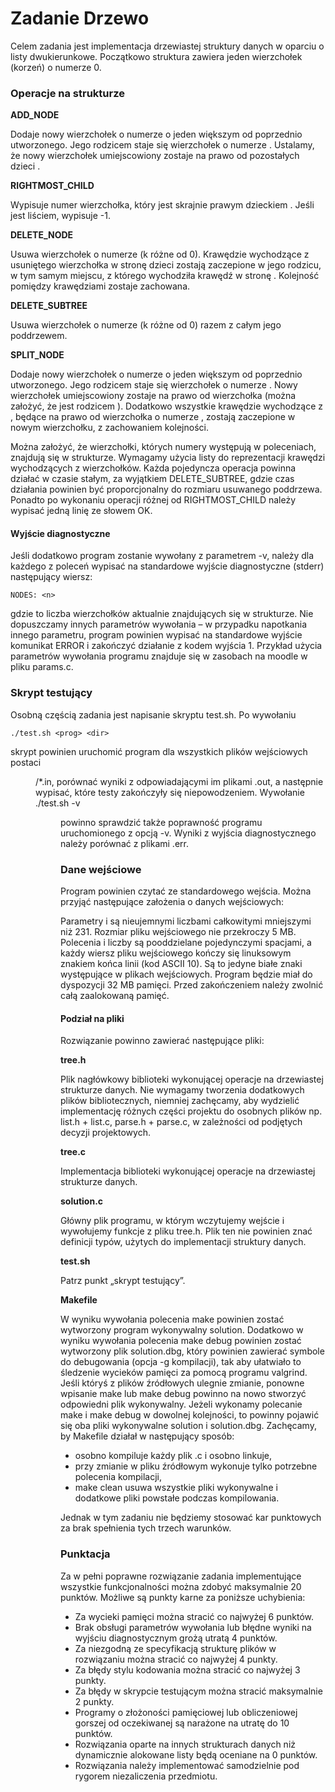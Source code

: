 # Zadanie Drzewo

Celem zadania jest implementacja drzewiastej struktury danych w oparciu o listy dwukierunkowe. Początkowo struktura zawiera jeden wierzchołek (korzeń) o numerze 0.

### Operacje na strukturze

**ADD_NODE <k>**

Dodaje nowy wierzchołek o numerze o jeden większym od poprzednio utworzonego. Jego rodzicem staje się wierzchołek o numerze <k>. Ustalamy, że nowy wierzchołek umiejscowiony zostaje na prawo od pozostałych dzieci <k>.

**RIGHTMOST_CHILD <k>**

Wypisuje numer wierzchołka, który jest skrajnie prawym dzieckiem <k>. Jeśli <k> jest liściem, wypisuje -1.

**DELETE_NODE <k>**

Usuwa wierzchołek o numerze <k> (k różne od 0). Krawędzie wychodzące z usuniętego wierzchołka w stronę dzieci zostają zaczepione w jego rodzicu, w tym samym miejscu, z którego wychodziła krawędź w stronę <k>. Kolejność pomiędzy krawędziami zostaje zachowana.

**DELETE_SUBTREE <k>**

Usuwa wierzchołek o numerze <k> (k różne od 0) razem z całym jego poddrzewem.

**SPLIT_NODE <k> <w>**

Dodaje nowy wierzchołek o numerze o jeden większym od poprzednio utworzonego. Jego rodzicem staje się wierzchołek o numerze <k>. Nowy wierzchołek umiejscowiony zostaje na prawo od wierzchołka <w> (można założyć, że <k> jest rodzicem <w>). Dodatkowo wszystkie krawędzie wychodzące z <k>, będące na prawo od wierzchołka o numerze <w>, zostają zaczepione w nowym wierzchołku, z zachowaniem kolejności.

Można założyć, że wierzchołki, których numery występują w poleceniach, znajdują się w strukturze. Wymagamy użycia listy do reprezentacji krawędzi wychodzących z wierzchołków. Każda pojedyncza operacja powinna działać w czasie stałym, za wyjątkiem DELETE_SUBTREE, gdzie czas działania powinien być proporcjonalny do rozmiaru usuwanego poddrzewa. Ponadto po wykonaniu operacji różnej od RIGHTMOST_CHILD należy wypisać jedną linię ze słowem OK.

#### Wyjście diagnostyczne
Jeśli dodatkowo program zostanie wywołany z parametrem -v, należy dla każdego z poleceń wypisać na standardowe wyjście diagnostyczne (stderr) następujący wiersz:
```
NODES: <n>
```
gdzie <n> to liczba wierzchołków aktualnie znajdujących się w strukturze. Nie dopuszczamy innych parametrów wywołania – w przypadku napotkania innego parametru, program powinien wypisać na standardowe wyjście komunikat ERROR i zakończyć działanie z kodem wyjścia 1. Przykład użycia parametrów wywołania programu znajduje się w zasobach na moodle w pliku params.c.

### Skrypt testujący
Osobną częścią zadania jest napisanie skryptu test.sh. Po wywołaniu
```
./test.sh <prog> <dir>
```
skrypt powinien uruchomić program <prog> dla wszystkich plików wejściowych postaci <dir>/*.in, porównać wyniki z odpowiadającymi im plikami .out, a następnie wypisać, które testy zakończyły się niepowodzeniem. Wywołanie ./test.sh -v <prog> <dir> powinno sprawdzić także poprawność programu uruchomionego z opcją -v. Wyniki z wyjścia diagnostycznego należy porównać z plikami .err.

### Dane wejściowe
Program powinien czytać ze standardowego wejścia. Można przyjąć następujące założenia o danych wejściowych:

Parametry <k> i <w> są nieujemnymi liczbami całkowitymi mniejszymi niż 231.
Rozmiar pliku wejściowego nie przekroczy 5 MB.
Polecenia i liczby są pooddzielane pojedynczymi spacjami, a każdy wiersz pliku wejściowego kończy się linuksowym znakiem końca linii (kod ASCII 10). Są to jedyne białe znaki występujące w plikach wejściowych.
Program będzie miał do dyspozycji 32 MB pamięci. Przed zakończeniem należy zwolnić całą zaalokowaną pamięć.

#### Podział na pliki
Rozwiązanie powinno zawierać następujące pliki:

**tree.h**

Plik nagłówkowy biblioteki wykonującej operacje na drzewiastej strukturze danych. Nie wymagamy tworzenia dodatkowych plików bibliotecznych, niemniej zachęcamy, aby wydzielić implementację różnych części projektu do osobnych plików np. list.h + list.c, parse.h + parse.c, w zależności od podjętych decyzji projektowych.

**tree.c**

Implementacja biblioteki wykonującej operacje na drzewiastej strukturze danych.

**solution.c**

Główny plik programu, w którym wczytujemy wejście i wywołujemy funkcje z pliku tree.h. Plik ten nie powinien znać definicji typów, użytych do implementacji struktury danych.

**test.sh**

Patrz punkt „skrypt testujący”.

**Makefile**

W wyniku wywołania polecenia make powinien zostać wytworzony program wykonywalny solution. Dodatkowo w wyniku wywołania polecenia make debug powinien zostać wytworzony plik solution.dbg, który powinien zawierać symbole do debugowania (opcja -g kompilacji), tak aby ułatwiało to śledzenie wycieków pamięci za pomocą programu valgrind. Jeśli któryś z plików źródłowych ulegnie zmianie, ponowne wpisanie make lub make debug powinno na nowo stworzyć odpowiedni plik wykonywalny. Jeżeli wykonamy polecanie make i make debug w dowolnej kolejności, to powinny pojawić się oba pliki wykonywalne solution i solution.dbg.
Zachęcamy, by Makefile działał w następujący sposób:

- osobno kompiluje każdy plik .c i osobno linkuje,
- przy zmianie w pliku źródłowym wykonuje tylko potrzebne polecenia kompilacji,
- make clean usuwa wszystkie pliki wykonywalne i dodatkowe pliki powstałe podczas kompilowania.

Jednak w tym zadaniu nie będziemy stosować kar punktowych za brak spełnienia tych trzech warunków.

### Punktacja
Za w pełni poprawne rozwiązanie zadania implementujące wszystkie funkcjonalności można zdobyć maksymalnie 20 punktów. Możliwe są punkty karne za poniższe uchybienia:

- Za wycieki pamięci można stracić co najwyżej 6 punktów.
- Brak obsługi parametrów wywołania lub błędne wyniki na wyjściu diagnostycznym grożą utratą 4 punktów.
- Za niezgodną ze specyfikacją strukturę plików w rozwiązaniu można stracić co najwyżej 4 punkty.
- Za błędy stylu kodowania można stracić co najwyżej 3 punkty.
- Za błędy w skrypcie testującym można stracić maksymalnie 2 punkty.
- Programy o złożoności pamięciowej lub obliczeniowej gorszej od oczekiwanej są narażone na utratę do 10 punktów.
- Rozwiązania oparte na innych strukturach danych niż dynamicznie alokowane listy będą oceniane na 0 punktów.
- Rozwiązania należy implementować samodzielnie pod rygorem niezaliczenia przedmiotu.